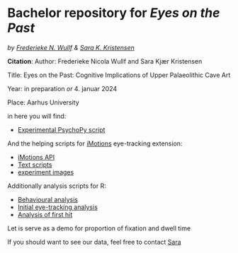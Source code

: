 # Bachelor repository for ***Eyes on the Past***
*by [Frederieke N. Wullf](https://github.com/FrederiekeW) & [Sara K. Kristensen](https://github.com/MajestiCupcake)*

**Citation**:
Author: Frederieke Nicola Wullf and Sara Kjær Kristensen


Title: Eyes on the Past: Cognitive Implications of Upper Palaeolithic Cave Art


Year: in preparation *or* 4. januar 2024


Place: Aarhus University




in here you will find:
- [Experimental PsychoPy script](https://github.com/MajestiCupcake/CogSciBachelor/blob/main/Collapsed_script.py)


And the helping scripts for [iMotions](https://imotions.com/) eye-tracking extension:
  - [iMotions API](https://github.com/MajestiCupcake/CogSciBachelor/blob/main/imotion.py)
  - [Text scripts](https://github.com/MajestiCupcake/CogSciBachelor/blob/main/text.py)
  - [experiment images](https://github.com/MajestiCupcake/CogSciBachelor/tree/main/experiment_images)

Additionally analysis scripts for R:
- [Behavioural analysis](https://github.com/MajestiCupcake/CogSciBachelor/blob/main/behavioural_analysis_descriptive.Rmd)
- [Initial eye-tracking analysis](https://github.com/MajestiCupcake/CogSciBachelor/blob/main/eyetracking.Rmd)
- [Analysis of first hit](https://github.com/MajestiCupcake/CogSciBachelor/blob/main/first_hit_sara.Rmd)


Let is serve as a demo for proportion of fixation and dwell time




If you should want to see our data, feel free to contact [Sara](mailto:sarakk31@live.com)
